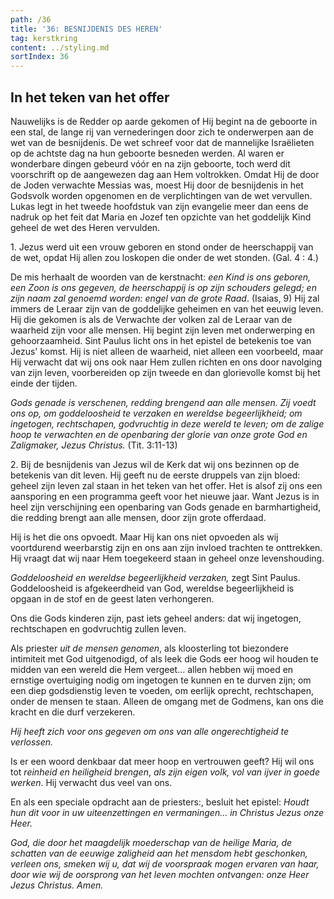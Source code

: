 ```yaml
---
path: /36
title: '36: BESNIJDENIS DES HEREN'
tag: kerstkring
content: ../styling.md
sortIndex: 36
---
```


## In het teken van het offer

Nauwelijks is de Redder op aarde gekomen of Hij begint na de geboorte in een stal, de lange rij van vernederingen door zich te onderwerpen aan de wet van de besnijdenis. De wet schreef voor dat de mannelijke Israëlieten op de achtste dag na hun geboorte besneden werden. Al waren er wonderbare dingen gebeurd vóór en na zijn geboorte, toch werd dit voorschrift op de aangewezen dag aan Hem voltrokken. Omdat Hij de door de Joden verwachte Messias was, moest Hij door de besnijdenis in het Godsvolk worden opgenomen en de verplichtingen van de wet vervullen. Lukas legt in het tweede hoofdstuk van zijn evangelie meer dan eens de nadruk op het feit dat Maria en Jozef ten opzichte van het goddelijk Kind geheel de wet des Heren vervulden.

1\. Jezus werd uit een vrouw geboren en stond onder de heerschappij van de wet, opdat Hij allen zou loskopen die onder de wet stonden. (Gal. 4 : 4.)

De mis herhaalt de woorden van de kerstnacht: _een Kind is ons geboren, een Zoon is ons gegeven, de heerschappij is op zijn schouders gelegd; en zijn naam zal genoemd worden: engel van de grote Raad_. (Isaias, 9) Hij zal immers de Leraar zijn van de goddelijke geheimen en van het eeuwig leven. Hij die gekomen is als de Verwachte der volken zal de Leraar van de waarheid zijn voor alle mensen. Hij begint zijn leven met onderwerping en gehoorzaamheid. Sint Paulus licht ons in het epistel de betekenis toe van Jezus' komst. Hij is niet alleen de waarheid, niet alleen een voorbeeld, maar Hij verwacht dat wij ons ook naar Hem zullen richten en ons door navolging van zijn leven, voorbereiden op zijn tweede en dan glorievolle komst bij het einde der tijden.

_Gods genade is verschenen, redding brengend aan alle mensen. Zij voedt ons op, om goddeloosheid te verzaken en wereldse begeerlijkheid; om ingetogen, rechtschapen, godvruchtig in deze wereld te leven; om de zalige hoop te verwachten en de openbaring der glorie van onze grote God en Zaligmaker, Jezus Christus._ (Tit. 3:11-13)

2\. Bij de besnijdenis van Jezus wil de Kerk dat wij ons bezinnen op de betekenis van dit leven. Hij geeft nu de eerste druppels van zijn bloed: geheel zijn leven zal staan in het teken van het offer. Het is alsof zij ons een aansporing en een programma geeft voor het nieuwe jaar. Want Jezus is in heel zijn verschijning een openbaring van Gods genade en barmhartigheid, die redding brengt aan alle mensen, door zijn grote offerdaad.

Hij is het die ons opvoedt. Maar Hij kan ons niet opvoeden als wij voortdurend weerbarstig zijn en ons aan zijn invloed trachten te onttrekken. Hij vraagt dat wij naar Hem toegekeerd staan in geheel onze levenshouding.

_Goddeloosheid en wereldse begeerlijkheid verzaken,_ zegt Sint Paulus. Goddeloosheid is afgekeerdheid van God, wereldse begeerlijkheid is opgaan in de stof en de geest laten verhongeren.

Ons die Gods kinderen zijn, past iets geheel anders: dat wij ingetogen, rechtschapen en godvruchtig zullen leven.

Als priester _uit de mensen genomen_, als kloosterling tot biezondere intimiteit met God uitgenodigd, of als leek die Gods eer hoog wil houden te midden van een wereld die Hem vergeet... allen hebben wij moed en ernstige overtuiging nodig om ingetogen te kunnen en te durven zijn; om een diep godsdienstig leven te voeden, om eerlijk oprecht, rechtschapen, onder de mensen te staan. Alleen de omgang met de Godmens, kan ons die kracht en die durf verzekeren.

_Hij heeft zich voor ons gegeven om ons van alle ongerechtigheid te verlossen._

Is er een woord denkbaar dat meer hoop en vertrouwen geeft? Hij wil ons tot _reinheid en heiligheid brengen_, _als zijn eigen volk, vol van ijver in goede werken_. Hij verwacht dus veel van ons.

En als een speciale opdracht aan de priesters:, besluit het epistel: _Houdt hun dit voor in uw uiteenzettingen en vermaningen... in Christus Jezus onze Heer._

_God, die door het maagdelijk moederschap van de heilige Maria, de schatten van de eeuwige zaligheid aan het mensdom hebt geschonken, verleen ons, smeken wij u, dat wij de voorspraak mogen ervaren van haar, door wie wij de oorsprong van het leven mochten ontvangen: onze Heer Jezus Christus. Amen._
